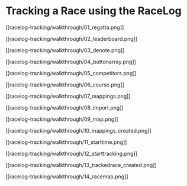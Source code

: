 # Tracking a Race using the RaceLog

[[racelog-tracking/walkthrough/01_regatta.png]]

[[racelog-tracking/walkthrough/02_leaderboard.png]]

[[racelog-tracking/walkthrough/03_denote.png]]

[[racelog-tracking/walkthrough/04_buttonarray.png]]

[[racelog-tracking/walkthrough/05_competitors.png]]

[[racelog-tracking/walkthrough/06_course.png]]

[[racelog-tracking/walkthrough/07_mappings.png]]

[[racelog-tracking/walkthrough/08_import.png]]

[[racelog-tracking/walkthrough/09_map.png]]

[[racelog-tracking/walkthrough/10_mappings_created.png]]

[[racelog-tracking/walkthrough/11_starttime.png]]

[[racelog-tracking/walkthrough/12_starttracking.png]]

[[racelog-tracking/walkthrough/13_trackedrace_created.png]]

[[racelog-tracking/walkthrough/14_racemap.png]]